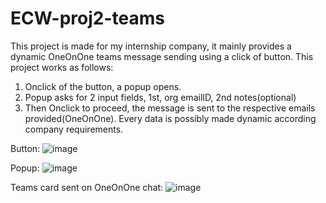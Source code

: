 # ECW-proj2-teams
This project is made for my internship company, it mainly provides a dynamic OneOnOne teams message sending using a click of button.
This project works as follows:
1. Onclick of the button, a popup opens.
2. Popup asks for 2 input fields, 1st, org emailID, 2nd notes(optional)
3. Then Onclick to proceed, the message is sent to the respective emails provided(OneOnOne).
Every data is possibly made dynamic according company requirements.

Button:
![image](https://github.com/user-attachments/assets/d7568e05-44da-4755-ae48-4c233d33b959)

Popup:
![image](https://github.com/user-attachments/assets/28b2ddef-d705-4a64-aacf-d2e11820328b)

Teams card sent on OneOnOne chat:
![image](https://github.com/user-attachments/assets/b082ea28-c6b3-4d06-8a8a-95e14563198b)




